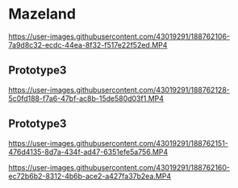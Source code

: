 # Mazeland

https://user-images.githubusercontent.com/43019291/188762106-7a9d8c32-ecdc-44ea-8f32-f517e22f52ed.MP4

## Prototype3
https://user-images.githubusercontent.com/43019291/188762128-5c0fd188-f7a6-47bf-ac8b-15de580d03f1.MP4
## Prototype3
https://user-images.githubusercontent.com/43019291/188762151-476d4135-8d7a-434f-ad47-6351efe5a756.MP4

https://user-images.githubusercontent.com/43019291/188762160-ec72b6b2-8312-4b6b-ace2-a427fa37b2ea.MP4

